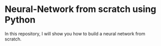 # Neural-Network from scratch using Python
In this repository, I will show you how to build a neural network from scratch.


